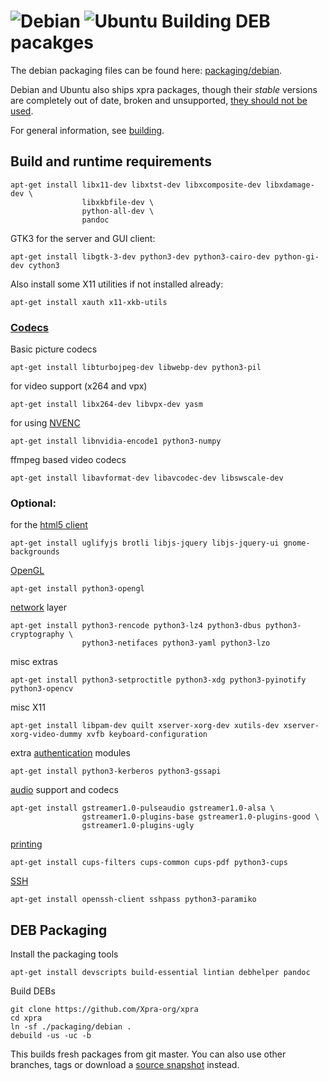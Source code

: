 # ![Debian](https://xpra.org/icons/debian.png)   ![Ubuntu](https://xpra.org/icons/ubuntu.png) Building DEB pacakges

The debian packaging files can be found here: [packaging/debian](../../packaging/debian).

Debian and Ubuntu also ships xpra packages, though their _stable_ versions are completely out of date, broken and unsupported, [they should not be used](https://github.com/Xpra-org/xpra/wiki/Distribution-Packages).

For general information, see [building](./README.md).

## Build and runtime requirements
```shell
apt-get install libx11-dev libxtst-dev libxcomposite-dev libxdamage-dev \
                libxkbfile-dev \
                python-all-dev \
                pandoc
```
GTK3 for the server and GUI client:
```shell
apt-get install libgtk-3-dev python3-dev python3-cairo-dev python-gi-dev cython3
```
Also install some X11 utilities if not installed already:
```shell
apt-get install xauth x11-xkb-utils
```

### [Codecs](../Usage/Encodings.md)
Basic picture codecs
```shell
apt-get install libturbojpeg-dev libwebp-dev python3-pil
```
for video support (x264 and vpx)
```shell
apt-get install libx264-dev libvpx-dev yasm
```
for using [NVENC](../Usage/NVENC.md)
```shell
apt-get install libnvidia-encode1 python3-numpy
```
ffmpeg based video codecs
```shell
apt-get install libavformat-dev libavcodec-dev libswscale-dev
```

### Optional:
for the [html5 client](https://github.com/Xpra-org/xpra-html5)
```shell
apt-get install uglifyjs brotli libjs-jquery libjs-jquery-ui gnome-backgrounds
```
[OpenGL](../Usage/Client-OpenGL.md)
```shell
apt-get install python3-opengl
```
[network](../Network/README.md) layer
```shell
apt-get install python3-rencode python3-lz4 python3-dbus python3-cryptography \
                python3-netifaces python3-yaml python3-lzo
```
misc extras
```shell
apt-get install python3-setproctitle python3-xdg python3-pyinotify python3-opencv
```
misc X11
```shell
apt-get install libpam-dev quilt xserver-xorg-dev xutils-dev xserver-xorg-video-dummy xvfb keyboard-configuration
```
extra [authentication](../Usage/Authentication.md) modules
```shell
apt-get install python3-kerberos python3-gssapi
```
[audio](../Features/Audio.md) support and codecs
```shell
apt-get install gstreamer1.0-pulseaudio gstreamer1.0-alsa \
                gstreamer1.0-plugins-base gstreamer1.0-plugins-good \
                gstreamer1.0-plugins-ugly
```
[printing](../Features/Printing.md)
```shell
apt-get install cups-filters cups-common cups-pdf python3-cups
```
[SSH](../Network/SSH.md)
```shell
apt-get install openssh-client sshpass python3-paramiko
```


## DEB Packaging
Install the packaging tools
```shell
apt-get install devscripts build-essential lintian debhelper pandoc
```

Build DEBs
```shell
git clone https://github.com/Xpra-org/xpra
cd xpra
ln -sf ./packaging/debian .
debuild -us -uc -b
```
This builds fresh packages from git master.
You can also use other branches, tags or download a [source snapshot](https://xpra.org/src/) instead.
